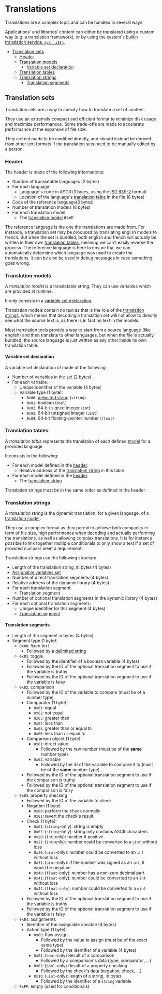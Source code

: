 # Translations

Translations are a complex topic and can be handled in several ways.

Applications' and libraries' content can either be translated using a custom way (e.g. a translation framework), or by using the system's [builtin translation service, `sys::i18n`](services/system/i18n.md).

- [Translation sets](#translation-sets)
  - [Header](#header)
  - [Translation models](#translation-models)
    - [Variable set declaration](#variable-set-declaration)
  - [Translation tables](#translation-tables)
  - [Translation strings](#translation-strings)
    - [Translation segments](#translation-segments)

## Translation sets

Translation sets are a way to specify how to translate a set of content.

They use an extremely compact and efficient format to minimize disk usage and maximize performances. Some trade-offs are made to accelerate performance at the expansve of file size.

They are not made to be modified directly, and should instead be derived from other text formats if the translation sets need to be manually edited by a person.

### Header

The header is made of the following informations:

- Number of translatable languages (2 bytes)
- For each language:
  - Language's code in ASCII (3 bytes, using the [ISO 639-2](https://en.wikipedia.org/wiki/ISO_639-2) format)
  - Location of the language's [translation table](#translation-tables) in the file (8 bytes)
- Code of the reference language(3 bytes)
- Number of translation models (8 bytes)
- For each translation model:
  - The [translation model](#translation-models) itself

The reference language is the one the translations are made from. For instance, a translation set may be procuced by translating english models to french. But when the set is bundled, both english and french will actually be written in their own [translation tables](#translation-tables), meaning we can't easily reverse the process. The reference language is here to ensure that we can automatically determine which language was used to create the translations. It can be also be used in debug messages in case something goes wrong.

### Translation models

A _translation model_ is a translatable string. They can use variables which are provided at runtime.

It only consists in a [variable set declaration](#variable-set-declaration).

Translation models contain no text as that is the role of the [translation strings](#translation-strings), which means that decoding a translation set will not allow to directly see what the source text is, as there is in fact no text in the models.

Most translation tools provide a way to start from a source language (like english) and then translate to other languages, but when the file is actually bundled, the source language is just written as any other inside its own translation table.

#### Variable set declaration

A variable set declaration of made of the following:

- Number of variables in the set (2 bytes)
- For each variable:
  - Unique identifier of the variable (4 bytes)
  - Variable type (1 byte):
    - `0x00`: [delimited string](kernel/data-structures.md#delimited-strings) (`string`)
    - `0x01`: boolean (`bool`)
    - `0x02`: 64-bit signed integer (`int`)
    - `0x03`: 64-bit unsigned integer (`uint`)
    - `0x04`: 64-bit floating-pointer number (`float`)

### Translation tables

A _translation table_ represents the translation of each defined [model](#translation-models) for a provided language.

It consists in the following:

- For each model defined in the [header](#header):
  - Relative address of the [translation string](#translation-strings) in this table
- For each model defined in the [header](#header):
  - The [translation string](#translation-strings)

Translation strings must be in the same order as defined in the header.

### Translation strings

A _translation string_ is the dynamic translation, for a given language, of a [translation model](#translation-models).

They use a complex format as they permit to achieve both compacity in term of file size, high performance when decoding and actually performing the translations, as well as allowing complex translations. It is for instance possible to link together multiple conditionals to only show a text if a set of provided numbers meet a requirement.

Translation strings use the following structure:

- Length of the translation string, in bytes (4 bytes)
- [Assignable variables set](#variable-set-declaration)
- Number of direct translation segments (4 bytes)
- Relative address of the dynamic library (4 bytes)
- For each translation segment:
  - [Translation segment](#translation-segments)
- Number of optional translation segments in the dynamic library (4 bytes)
- For each optional translation segments:
  - Unique identifier for this segment (4 bytes)
  - [Translation segment](#translation-segments)

#### Translation segments
- Length of the segment in bytes (4 bytes)
- Segment type (1 byte):
  - `0x00`: fixed text
    - Followed by a [delimited string](kernel/data-structures.md#delimited-strings)
  - `0x01`: toggle
    - Followed by the identifier of a boolean variable (4 bytes)
    - Followed by the ID of the optional translation segment to use if the variable is truthy
    - Followed by the ID of the optional translation segment to use if the variable is falsy
  - `0x02`: comparison
    - Followed by the ID of the variable to compare (must be of a number type)
    - Comparator (1 byte):
      - `0x01`: equal
      - `0x02`: not equal
      - `0x03`: greater than
      - `0x04`: less than
      - `0x05`: greater than or equal to
      - `0x06`: less than or equal to
    - Comparison object (1 byte):
      - `0x01`: direct value
        - Followed by the raw number (must be of the **same** number type)
      - `0x02`: variable
        - Followed by the ID of the variable to compare it to (must be of the **same** number type)
    - Followed by the ID of the optional translation segment to use if the comparison is truthy
    - Followed by the ID of the optional translation segment to use if the comparison is falsy
  - `0x03`: property checking
    - Followed by the ID of the variable to check
    - Negation (1 byte)
      - `0x00`: perform the check normally
      - `0x01`: revert the check's result
    - Check (1 byte):
      - `0x01`: (`string`-only): string is empty
      - `0x02`: (`string`-only): string only contains ASCII characters
      - `0x20`: (`int`-only): number if positive
      - `0x21`: (`int`-only): number could be converted to a `uint` without loss
      - `0x30`: (`uint`-only): number could be converted to an `int` without loss
      - `0x31`: (`uint`-only): if the number was signed as an `int`, it would be negative
      - `0x40`: (`float`-only): number has a non-zero decimal part
      - `0x41`: (`float`-only): number could be converted to an `int` without loss
      - `0x42`: (`float-only`): number could be converted to a `uint` without loss
    - Followed by the ID of the optional translation segment to use if the variable is truthy
    - Followed by the ID of the optional translation segment to use if the variable is falsy
  - `0x04`: assignments
    - Identifier of the assignable variable (4 bytes)
    - Action type (1 byte):
      - `0x00`: Raw assign
        - Followed by the value to assign (must be of the exact same type)
        - Followed by the identifier of a variable (4 bytes)
      - `0x01`: (`bool`-only) Result of a comparison
        - Followed by a comparison's data (type, comparator, ...)
      - `0x02`: (`bool`-only) Result of a property checking
        - Followed by the check's data (negation, check, ...)
      - `0x10`: (`uint`-only): length of a string, in bytes
        - Followed by the identifier of a `string` variable
  - `0xFF`: empty (used for conditionals)
